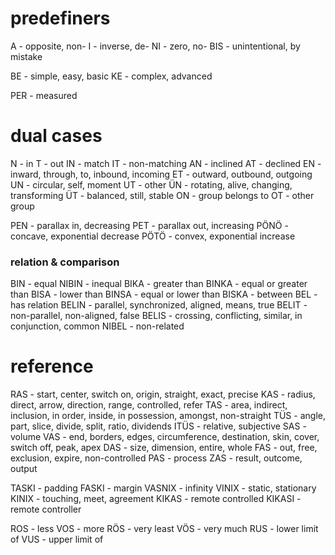 # predefiners 
A - opposite, non-
I - inverse, de-
NI - zero, no-
BIS - unintentional, by mistake

BE - simple, easy, basic
KE - complex, advanced

PER - measured

# dual cases
N - in
T - out
IN - match
IT - non-matching
AN - inclined
AT - declined
EN - inward, through, to, inbound, incoming
ET - outward, outbound, outgoing
UN - circular, self, moment
UT - other
ÜN - rotating, alive, changing, transforming
ÜT - balanced, still, stable
ON - group belongs to
OT - other group

PEN - parallax in, decreasing 
PET - parallax out, increasing
PÖNÖ - concave, exponential decrease
PÖTÖ - convex, exponential increase

### relation & comparison
BIN - equal
NIBIN - inequal
BIKA - greater than
BINKA - equal or greater than
BISA - lower than
BINSA - equal or lower than
BISKA - between
BEL - has relation
BELIN - parallel, synchronized, aligned, means, true
BELIT - non-parallel, non-aligned, false
BELIS - crossing, conflicting, similar, in conjunction, common
NIBEL - non-related


# reference
RAS - start, center, switch on, origin, straight, exact, precise
KAS - radius, direct, arrow, direction, range, controlled, refer
TAS - area, indirect, inclusion, in order, inside, in possession, amongst, non-straight
TÜS - angle, part, slice, divide, split, ratio, dividends
ITÜS - relative, subjective
SAS - volume
VAS - end, borders, edges, circumference, destination, skin, cover, switch off, peak, apex
DAS - size, dimension, entire, whole
FAS - out, free, exclusion, expire, non-controlled
PAS - process
ZAS - result, outcome, output


TASKI - padding
FASKI - margin 
VASNIX - infinity
VINIX - static, stationary
KINIX - touching, meet, agreement
KIKAS - remote controlled
KIKASI - remote controller

ROS - less
VOS - more
RÖS - very least
VÖS - very much
RUS - lower limit of 
VUS - upper limit of
